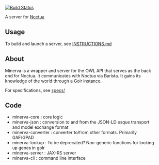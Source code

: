 [![Build Status](https://travis-ci.org/geneontology/minerva.svg?branch=master)](https://travis-ci.org/geneontology/minerva)

A server for [Noctua](https://github.com/geneontology/noctua/)

## Usage

To build and launch a server, see [INSTRUCTIONS.md](INSTRUCTIONS.md)

## About

Minerva is a wrapper and server for the OWL API that serves as the
back end for Noctua. It communicates with Noctua via Barista. It gains
its knowledge of the world through a Golr instance.

For specifications, see [specs/](specs)

## Code

 * minerva-core : core logic
 * minerva-json : conversion to and from the JSON-LD esque transport and model exchange format 
 * minerva-converter : converter to/from other formats. Primarily GAF/GPAD
 * minerva-lookup : To be deprecated? Non-generic functions for looking up genes in golr
 * minerva-server : JAX-RS server
 * minerva-cli : command line interface
